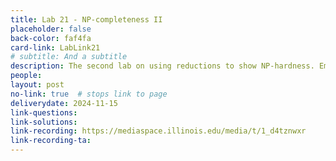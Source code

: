 ```yaml
---
title: Lab 21 - NP-completeness II
placeholder: false
back-color: faf4fa
card-link: LabLink21
# subtitle: And a subtitle
description: The second lab on using reductions to show NP-hardness. Emphasis will be placed on gadget-based reductions.  
people:
layout: post
no-link: true  # stops link to page 
deliverydate: 2024-11-15
link-questions: 
link-solutions: 
link-recording: https://mediaspace.illinois.edu/media/t/1_d4tznwxr
link-recording-ta:
---
```










